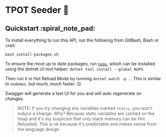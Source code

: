 # TPOT Seeder :seedling:

## Quickstart :spiral_note_pad:

To install everything to run this API, run the following from GitBash, Bash or `sh`ell:

`bash install-packages.sh`

To ensure the most up to date packages, run [`nupu`](https://github.com/ThomasArdal/NuPU), which can be installed using the dotnet cli tool helper: `dotnet tool install --global NuPU`.

Then run it in Hot Reload Mode by running `dotnet watch -p .`.  This is similar to `nodemon`, but much, much faster. :wink:

Swagger will generate a test UI for you and will auto regenerate on changes.

> NOTE: If you try changing any variables marked `static`, you won't induce a change.  Why?  Because static variables are cached on the heap and it's my suspicion that only stack memory can be Hot Reloaded.  This is ok because it's predictable and makes sense from the language design